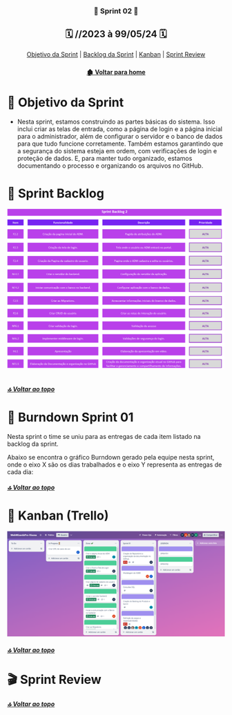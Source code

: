 <span id="topo">

 <div  align="center">

### 📍 Sprint 02 📍

## 🗓️ //2023 à 99/05/24 🗓️

</div>
<div align="center"> 
<a  href="#dart-objetivo-da-sprint">Objetivo da Sprint</a> | 
<a  href="#sprint-backlog">Backlog da Sprint</a> | 
<a  href="#kanban">Kanban</a> | 
<a  href="#sprint-r">Sprint Review</a>
</div>

<div align="center">

### 

</div>

<div align="center">

#### [ 🏚️ Voltar para home](./README.md)

</div>

<span id="dart-objetivo-da-sprint">
 
#  🤝 Objetivo da Sprint

- Nesta sprint, estamos construindo as partes básicas do sistema. Isso inclui criar as telas de entrada, como a página de login e a página inicial para o administrador, além de configurar o servidor e o banco de dados para que tudo funcione corretamente. Também estamos garantindo que a segurança do sistema esteja em ordem, com verificações de login e proteção de dados. E, para manter tudo organizado, estamos documentando o processo e organizando os arquivos no GitHub. 
 
<span id="sprint-backlog">

# 🚧 Sprint Backlog

<div align="center">
    <img alt="WW" height="" width="" src="./sprint2_backlog.png"> 
</div>

 <br>
 
##### [🔝 Voltar ao topo ](#topo)
 
# 📇 Burndown Sprint 01
Nesta sprint o time se uniu para as entregas de cada item listado na backlog da sprint.

Abaixo se encontra o gráfico Burndown gerado pela equipe nesta sprint, onde o eixo X são os dias trabalhados e o eixo Y representa as entregas de cada dia:



##### [🔝 Voltar ao topo ](#topo)


# 📝 Kanban (Trello)
<span id="kanban">

<span id="kanban">

 <div align="center">
    <img height="" width="" src="./kanban_sprint02.png"> 
 </div>

##### [🔝 Voltar ao topo ](#topo)

# 🎬 Sprint Review
<span id="sprint-r">



##### [🔝 Voltar ao topo ](#topo)
